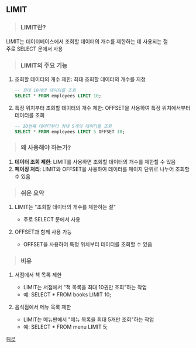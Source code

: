 ## LIMIT
> ### LIMIT란?
LIMIT는 데이터베이스에서 조회할 데이터의 개수를 제한하는 데 사용되는 절</br>
주로 SELECT 문에서 사용

> ### LIMIT의 주요 기능
1. 조회할 데이터의 개수 제한: 최대 조회할 데이터의 개수를 지정
    ```sql
    -- 최대 10개의 데이터를 조회
    SELECT * FROM employees LIMIT 10;
    ```

2. 특정 위치부터 조회할 데이터의 개수 제한: OFFSET을 사용하여 특정 위치에서부터 데이터를 조회
    ```sql
    -- 10번째 데이터부터 최대 5개의 데이터를 조회
    SELECT * FROM employees LIMIT 5 OFFSET 10;
    ```

> ### 왜 사용해야 하는가?
1. **데이터 조회 제한**: LIMIT를 사용하면 조회할 데이터의 개수를 제한할 수 있음
2. **페이징 처리**: LIMIT와 OFFSET을 사용하여 데이터를 페이지 단위로 나누어 조회할 수 있음

> ### 쉬운 요약
1. LIMIT는 "조회할 데이터의 개수를 제한하는 절"
    - 주로 SELECT 문에서 사용

2. OFFSET과 함께 사용 가능
    - OFFSET을 사용하여 특정 위치부터 데이터를 조회할 수 있음

> ### 비유
1. 서점에서 책 목록 제한
    - LIMIT는 서점에서 "책 목록을 최대 10권만 조회"하는 작업
    - 예: SELECT * FROM books LIMIT 10;

2. 음식점에서 메뉴 목록 제한
    - LIMIT는 메뉴판에서 "메뉴 목록을 최대 5개만 조회"하는 작업
    - 예: SELECT * FROM menu LIMIT 5;

[뒤로](mysql.md)

